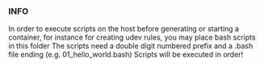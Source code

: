 ### INFO
In order to execute scripts on the host before generating or starting a container, for instance for creating udev rules, you may place bash scripts in this folder
The scripts need a double digit numbered prefix and a .bash file ending (e.g. 01_hello_world.bash)
Scripts will be executed in order!
